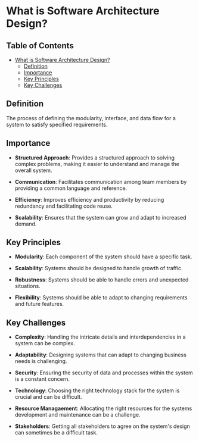# What is Software Architecture Design?

## Table of Contents

- [What is Software Architecture Design?](#what-is-software-architecture-design)
  - [Definition](#definition)
  - [Importance](#importance)
  - [Key Principles](#key-principles)
  - [Key Challenges](#key-challenges)

## Definition

The process of defining the modularity, interface, and data flow for a system to satisfy specified requirements.

## Importance

- **Structured Approach**: Provides a structured approach to solving complex problems, making it easier to understand and manage the overall system.

- **Communication**: Facilitates communication among team members by providing a common language and reference.

- **Efficiency**: Improves efficiency and productivity by reducing redundancy and facilitating code reuse.

- **Scalability**: Ensures that the system can grow and adapt to increased demand.

## Key Principles

- **Modularity**: Each component of the system should have a specific task.

- **Scalability**: Systems should be designed to handle growth of traffic.

- **Robustness**: Systems should be able to handle errors and unexpected situations.

- **Flexibility**: Systems should be able to adapt to changing requirements and future features.

## Key Challenges

- **Complexity**: Handling the intricate details and interdependencies in a system can be complex.

- **Adaptability**: Designing systems that can adapt to changing business needs is challenging.

- **Security**: Ensuring the security of data and processes within the system is a constant concern.

- **Technology**: Choosing the right technology stack for the system is crucial and can be difficult.

- **Resource Managaement**: Allocating the right resources for the systems development and maintenance can be a challenge.

- **Stakeholders**: Getting all stakeholders to agree on the system's design can sometimes be a difficult task.
